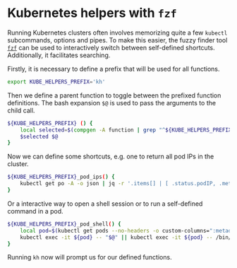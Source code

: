 # Kubernetes helpers with `fzf`

Running Kubernetes clusters often involves memorizing quite a few `kubectl` subcommands, options and pipes. To make this easier, the fuzzy finder tool [`fzf`](https://junegunn.github.io/fzf/) can be used to interactively switch between self-defined shortcuts. Additionally, it facilitates searching.

Firstly, it is necessary to define a prefix that will be used for all functions.

```bash
export KUBE_HELPERS_PREFIX='kh'
```

Then we define a parent function to toggle between the prefixed function definitions. The bash expansion `$@` is used to pass the arguments to the child call.

```bash
${KUBE_HELPERS_PREFIX} () {
    local selected=$(compgen -A function | grep "^${KUBE_HELPERS_PREFIX}_" | fzf)
    $selected $@
}
```
Now we can define some shortcuts, e.g. one to return all pod IPs in the cluster.

```bash
${KUBE_HELPERS_PREFIX}_pod_ips() {
    kubectl get po -A -o json | jq -r '.items[] | [ .status.podIP, .metadata.namespace, .metadata.name ] | @tsv ' | column -t
}
```

Or a interactive way to open a shell session or to run a self-defined command in a pod.

```bash
${KUBE_HELPERS_PREFIX}_pod_shell() {
    local pod=$(kubectl get pods --no-headers -o custom-columns=":metadata.name" | fzf)
    kubectl exec -it ${pod} -- "$@" || kubectl exec -it ${pod} -- /bin/bash || kubectl exec -it ${pod} -- /bin/sh
}
```

Running `kh` now will prompt us for our defined functions.
